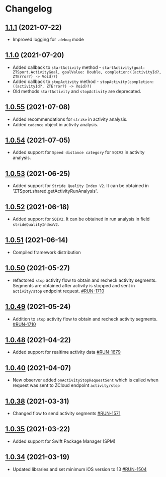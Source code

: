 # Changelog

## [1.1.1](https://github.com/zhortech/ztsportkit-ios-sdk.git/-/tags/1.1.1) (2021-07-22)

- Improved logging for `.debug` mode

## [1.1.0](https://github.com/zhortech/ztsportkit-ios-sdk.git/-/tags/1.1.0) (2021-07-20)

- Added callback to `startActivity` method - `startActivity(goal: ZTSport.ActivityGoal, goalValue: Double, completion:((activityId?, ZTError?) -> Void)?)` 
- Added callback to  `stopActivity` method - `stopActivity(completion:((activityId?, ZTError?) -> Void)?)`
- Old methods `startActivity` and `stopActivity` are deprecated. 

## [1.0.55](https://github.com/zhortech/ztsportkit-ios-sdk.git/-/tags/1.0.55) (2021-07-08)

- Added recommendations for `strike` in activity analysis.
- Added `cadence` object in activity analysis.

## [1.0.54](https://github.com/zhortech/ztsportkit-ios-sdk.git/-/tags/1.0.54) (2021-07-05)

- Added support for `Speed distance category` for `SQIV2` in activity analysis.

## [1.0.53](https://github.com/zhortech/ztsportkit-ios-sdk.git/-/tags/1.0.53) (2021-06-25)

- Added support for `Stride Quality Index V2`. It can be obtained in 'ZTSport.shared.getActivityRunAnalysis'.

## [1.0.52](https://github.com/zhortech/ztsportkit-ios-sdk.git/-/tags/1.0.52) (2021-06-18)

- Added support for `SQIV2`. It can be obtained in run analysis in field `strideQualityIndexV2`.

## [1.0.51](https://github.com/zhortech/ztsportkit-ios-sdk.git/-/tags/1.0.51) (2021-06-14)

- Compiled framework distribution

## [1.0.50](https://github.com/zhortech/ztsportkit-ios-sdk/-/tags/1.0.50) (2021-05-27)

- refactored `stop` activity flow to obtain and recheck activity segments. Segments are obtained after activity is stopped and sent in `activity/stop` endpoint request.    [\#RUN-1710](https://zhortech.atlassian.net/browse/RUN-1710)

## [1.0.49](https://github.com/zhortech/ztsportkit-ios-sdk/-/tags/1.0.49) (2021-05-24)

- Addition to `stop` activity flow to obtain and recheck activity segments.  [\#RUN-1710](https://zhortech.atlassian.net/browse/RUN-1710)

## [1.0.48](https://github.com/zhortech/ztsportkit-ios-sdk/-/tags/1.0.48) (2021-04-22)

- Added support for realtime activity data [\#RUN-1679](https://zhortech.atlassian.net/browse/RUN-1679)

## [1.0.40](https://github.com/zhortech/ztsportkit-ios-sdk/-/tags/1.0.40) (2021-04-07)

- New observer added `onActivityStopRequestSent` which is called when request was sent to ZCloud endpoint `activity/stop`

## [1.0.38](https://github.com/zhortech/ztsportkit-ios-sdk/-/tags/1.0.38) (2021-03-31)

- Changed flow to send activity segments [\#RUN-1571](https://zhortech.atlassian.net/browse/RUN-1571)

## [1.0.35](https://github.com/zhortech/ztsportkit-ios-sdk/-/tags/1.0.35) (2021-03-22)

- Added support for Swift Package Manager (SPM)

## [1.0.34](https://github.com/zhortech/ztsportkit-ios-sdk/-/tags/1.0.34) (2021-03-19)

- Updated libraries and set minimum iOS version to 13 [\#RUN-1504](https://zhortech.atlassian.net/browse/RUN-1504) 
